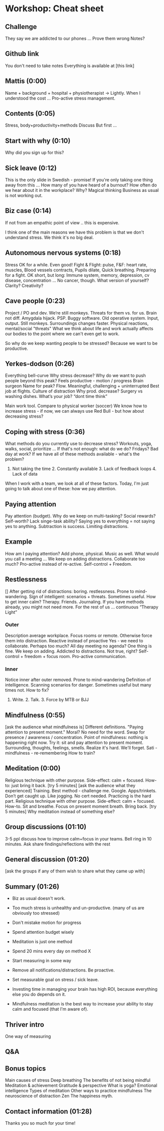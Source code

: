 # Workshop: Cheat sheet

## Challenge
They say we are addicted to our phones ...
Prove them wrong
Notes?

## Github link
You don't need to take notes
Everything is available at [this link]

## Mattis (0:00)
Name + background + hospital + physiotherapist
-> Lightly. When I understood the cost ...
Pro-active stress management.

## Contents (0:05)
Stress, body+productivity+methods
Discuss
But first ...

## Start with why (0:10)
Why did you sign up for this?

## Sick leave (0:12)
This is the only slide in Swedish - promise!
If you're only taking one thing away from this ...
How many of you have heard of a burnout?
How often do we hear about it in the workplace?
Why?
Magical thinking
Business as usual is not working out.

## Biz case (0:14)
If not from an empathic point of view .. this is expensive.

I think one of the main reasons we have this problem is that we don't understand stress. We think it's no big deal.

## Autonomous nervous systems (0:18)
Stress OK for a while. Even good!
Fight & Flight: pulse,
F&F: heart rate, muscles, Blood vessels contracts, Pupils dilate, Quick breathing. Preparing for a fight. OK short, but long: Immune system, memory, depression, cv disease, concentration …
No cancer, though. What version of yourself? Clarity? Creativity?

## Cave people (0:23)
Project / PO and dev. We’re still monkeys.
Threats for them vs. for us. Brain not diff.
Amygdala hijack. PSP. Buggy software. Old operative system. Input, output.
Still monkeys. Surroundings changes faster.
Physical reactions, mental/social "threats"
What we think about life and work actually affects our bodies to the point where we can't even get to work.

So why do we keep wanting people to be stressed? Because we want to be productive.

## Yerkes-dodson (0:26)
Everything bell-curve
Why stress decrease? Why do we want to push people beyond this peak?
Feels productive - motion / progress
Brain surgeon
Name for peak? Flow. Meaningful, challenging + uninterrupted
Best job at flights. Culture of distraction
Why prod. decrease? Surgery vs washing dishes. What’s your job? “dont time think”

Main work tool. Compare to physical worker (soccer)
We know how to increase stress - if now, we can always use Red Bull - but how about decreasing stress?

## Coping with stress (0:36)
What methods do you currently use to decrease stress?
Workouts, yoga, walks, social, prioritize ...
If that's not enough: what do we do? Fridays? Bad day at work?
If we have all of these methods available - what's the problem?
1. Not taking the time 2. Constantly available 3. Lack of feedback loops 4. Lack of data

When I work with a team, we look at all of these factors. Today, I'm just going to talk about one of these: how we pay attention.

## Paying attention
Pay attention (budget).
Why do we keep on multi-tasking? Social rewards? Self-worth? Lack singe-task ability?
Saying yes to everything = not saying yes to anything.
Subtraction is success. Limiting distractions.

## Example
How am I paying attention? Add phone, physical. Music as well. What would you call a meeting … We keep on adding distractions. Collaborate too much? Pro-active instead of re-active. Self-control + Freedom.

## Restlessness
[] After getting rid of distractions: boring. restlessness. Prone to mind-wandering. Sign of intelligent: scenarios + threats. Sometimes useful. How to get inner calm? Therapy. Friends. Journaling. If you have methods already, you might not need more.
For the rest of us … continuous “Therapy Light”

### Outer
Description average workplace. Focus rooms or remote.
Otherwise force them into distraction. Reactive instead of proactive
Yes - we need to collaborate. Perhaps too much?
All day meeting no agenda? One thing is fine. We keep on adding.
Addicted to distractions. Not true, right?
Self-control + freedom + focus room. Pro-active communication.

### Inner
Notice inner after outer removed. Prone to mind-wandering
Definition of intelligence. Scanning scenarios for danger.
Sometimes useful but many times not. How to fix?
1. Write. 2. Talk. 3. Force by MTB or BJJ

## Mindfulness (0:55)
[ask the audience what mindfulness is]
Different definitions. "Paying attention to present moment." Moral?
No need for the word. Swap for presence / awareness / concentration.
Point of mindfulness: nothing is happening right now.
Try it: sit and pay attention to present moment. Surrounding, thoughts, feelings, smells.
Realize it's hard. We'll forget. Sati - mindfulness - re-remembering
How to train?

## Meditation (0:00)
Religious technique with other purpose. Side-effect: calm + focused. How-to: just bring it back. [try 5 minutes] [ask the audience what they experienced] Training. Best method - challenge me. Google. Apps/trinkets. Don’t get caught up.
Like jogging. No cert needed. Practicing is the hard part.
Religious technique with other purpose. Side-effect: calm + focused.
How-to. Sit and breathe. Focus on present moment breath. Bring back.
[try 5 minutes]
Why meditation instead of something else?

## Group discussions (01:10)
3-5 ppl discuss how to improve calm+focus in your teams.
Bell ring in 10 minutes. Ask share findings/reflections with the rest

## General discussion (01:20)
[ask the groups if any of them wish to share what they came up with]

## Summary (01:26)
- Biz as usual doesn't work.
- Too much stress is unhealthy and un-productive.
(many of us are obviously too stressed)
- Don't mistake motion for progress
- Spend attention budget wisely
- Meditation is just one method

- Spend 20 mins every day on method X
- Start measuring in some way
- Remove all notifications/distractions. Be proactive.
- Set measurable goal on stress / sick leave.

- Investing time in managing your brain has high ROI, because everything else you do depends on it.
- Mindfulness meditation is the best way to increase your ability to stay calm and focused (that I'm aware of).

## Thriver intro
One way of measuring

## Q&A

## Bonus topics
Main causes of stress
Deep breathing
The benefits of not being mindful
Meditation & achievement
Gratitude & perspective
What is yoga?
Emotional intelligence
Types of meditation
Other ways to practice mindfulness
The neuroscience of distraction
Zen
The happiness myth.

## Contact information (01:28)
Thanks you so much for your time!
